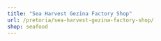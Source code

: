 ```yaml
---
title: "Sea Harvest Gezina Factory Shop"
url: /pretoria/sea-harvest-gezina-factory-shop/
shop: seafood
---
```

